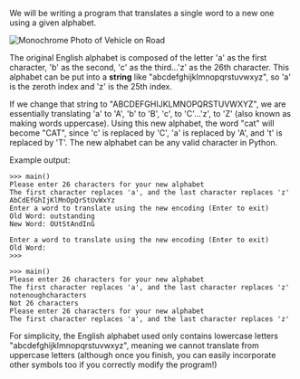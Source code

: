<!--title={Word Translation}-->
<!--badges={Python:50}-->

<!--concepts={ForLoops.mdx, Dictionaries.mdx, Indexing Dictionaries.mdx, Strings.mdx}-->

We will be writing a program that translates a single word to a new one using a given alphabet.

![Monochrome Photo of Vehicle on Road](https://images.pexels.com/photos/2467281/pexels-photo-2467281.jpeg?auto=compress&cs=tinysrgb&h=750&w=1260)

The original English alphabet is composed of the letter 'a' as the first character, 'b' as the second, 'c' as the third...'z' as the 26th character. This alphabet can be put into a **string** like "abcdefghijklmnopqrstuvwxyz", so 'a' is the zeroth index and 'z' is the 25th index.

If we change that string to "ABCDEFGHIJKLMNOPQRSTUVWXYZ", we are essentially translating 'a' to 'A', 'b' to 'B', 'c', to 'C'...'z', to 'Z' (also known as making words uppercase). Using this new alphabet, the word "cat" will become "CAT", since 'c' is replaced by 'C', 'a' is replaced by 'A', and 't' is replaced by 'T'. The new alphabet can be any valid character in Python.

Example output:

```
>>> main()
Please enter 26 characters for your new alphabet
The first character replaces 'a', and the last character replaces 'z'
AbCdEfGhIjKlMnOpQrStUvWxYz
Enter a word to translate using the new encoding (Enter to exit)
Old Word: outstanding
New Word: OUtStAndInG

Enter a word to translate using the new encoding (Enter to exit)
Old Word: 
>>>
```

```
>>> main()
Please enter 26 characters for your new alphabet
The first character replaces 'a', and the last character replaces 'z'
notenoughcharacters
Not 26 characters
Please enter 26 characters for your new alphabet
The first character replaces 'a', and the last character replaces 'z'

```

For simplicity, the English alphabet used only contains lowercase letters "abcdefghijklmnopqrstuvwxyz", meaning we cannot translate from uppercase letters (although once you finish, you can easily incorporate other symbols too if you correctly modify the program!)



